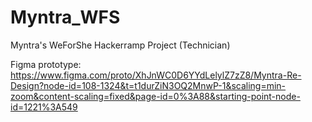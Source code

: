 # Myntra_WFS
Myntra's WeForShe Hackerramp Project (Technician)


Figma prototype: https://www.figma.com/proto/XhJnWC0D6YYdLelylZ7zZ8/Myntra-Re-Design?node-id=108-1324&t=t1durZiN3OQ2MnwP-1&scaling=min-zoom&content-scaling=fixed&page-id=0%3A88&starting-point-node-id=1221%3A549

